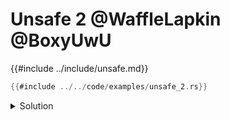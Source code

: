 # Unsafe 2 @WaffleLapkin @BoxyUwU

{{#include ../include/unsafe.md}}

```rust
{{#include ../../code/examples/unsafe_2.rs}}
```

<details>
<summary>Solution</summary>

```
{{#include ../../code/examples/stderr/unsafe_2.stderr}}
```

</details>
